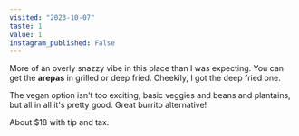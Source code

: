 ```yaml
---
visited: "2023-10-07"
taste: 1
value: 1
instagram_published: False
---
```


More of an overly snazzy vibe in this place than I was expecting. You can get the **arepas** in grilled or deep fried. Cheekily, I got the deep fried one.

The vegan option isn't too exciting, basic veggies and beans and plantains, but all in all it's pretty good. Great burrito alternative!

About $18 with tip and tax.

